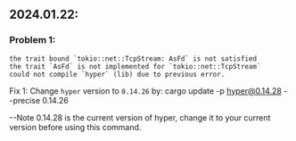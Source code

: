 ## 2024.01.22:
### Problem 1:
```
the trait bound `tokio::net::TcpStream: AsFd` is not satisfied
the trait `AsFd` is not implemented for `tokio::net::TcpStream`
could not compile `hyper` (lib) due to previous error.
```
Fix 1:
Change `hyper` version to `0.14.26` by:
cargo update -p hyper@0.14.28 --precise 0.14.26

--Note 0.14.28 is the current version of hyper, change it to your current version before using this command.